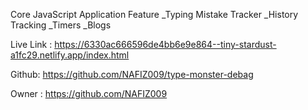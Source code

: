 Core JavaScript Application
Feature
\_Typing Mistake Tracker
\_History Tracking
\_Timers
\_Blogs

Live Link : https://6330ac666596de4bb6e9e864--tiny-stardust-a1fc29.netlify.app/index.html

Github: https://github.com/NAFIZ009/type-monster-debag

Owner : https://github.com/NAFIZ009
